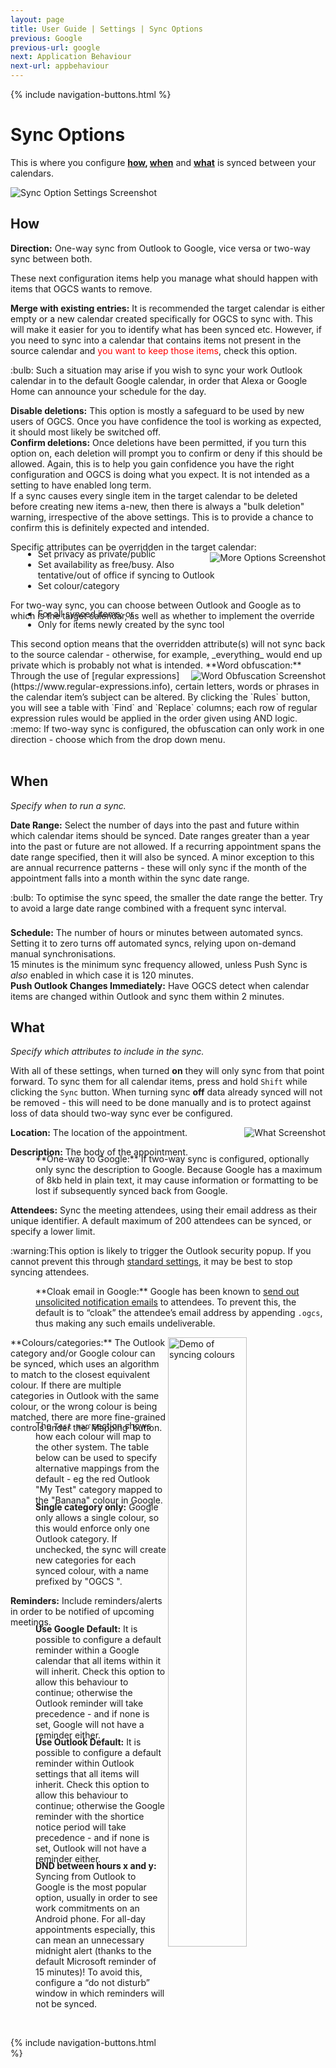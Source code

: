 ```yaml
---
layout: page
title: User Guide | Settings | Sync Options
previous: Google
previous-url: google
next: Application Behaviour
next-url: appbehaviour
---
```

{% include navigation-buttons.html %}

# Sync Options

This is where you configure **[how](#how), [when](#when)** and **[what](#what)** is synced between your calendars.

![Sync Option Settings Screenshot](options.png)

## How
**Direction:** One-way sync from Outlook to Google, vice versa or two-way sync between both.

These next configuration items help you manage what should happen with items that OGCS wants to remove.

**Merge with existing entries:** It is recommended the target calendar is either empty or a new calendar created specifically for OGCS to sync with. This will make it easier for you to identify what has been synced etc. However, if you need to sync into a calendar that contains items not present in the source calendar and <font style="color:red">you want to keep those items</font>, check this option. 
<div class="tip" style="margin-bottom:7px">:bulb: Such a situation may arise if you wish to sync your work Outlook calendar in to the default Google calendar, in order that Alexa or Google Home can announce your schedule for the day.</div>

**Disable deletions:** This option is mostly a safeguard to be used by new users of OGCS. Once you have confidence the tool is working as expected, it should most likely be switched off.  
**Confirm deletions:** Once deletions have been permitted, if you turn this option on, each deletion will prompt you to confirm or deny if this should be allowed. Again, this is to help you gain confidence you have the right configuration and OGCS is doing what you expect. It is not intended as a setting to have enabled long term.  
If a sync causes every single item in the target calendar to be deleted before creating new items a-new, then there is always a "bulk deletion" warning, irrespective of the above settings. This is to provide a chance to confirm this is definitely expected and intended.  

Specific attributes can be overridden in the target calendar:
<img src="options-how-more.png" alt="More Options Screenshot" align="right" />
<ul style="margin-top:-20px; margin-left:20px">
  <li>Set privacy as private/public</li>
  <li>Set availability as free/busy. Also tentative/out of office if syncing to Outlook</li>
  <li>Set colour/category</li>
</ul>
For two-way sync, you can choose between Outlook and Google as to which is the target calendar, as well as whether to implement the override
<ul style="margin-top:-20px; margin-left:20px">
  <li>For all synced items; or</li>
  <li>Only for items newly created by the sync tool</li>
</ul>
This second option means that the overridden attribute(s) will not sync back to the source calendar - otherwise, for example, _everything_ would end up private which is probably not what is intended.

<img src="options-how-regex.png" alt="Word Obfuscation Screenshot" align="right" />
**Word obfuscation:** Through the use of [regular expressions](https://www.regular-expressions.info), certain letters, words or phrases in the calendar item’s subject can be altered. By clicking the `Rules` button, you will see a table with `Find` and `Replace` columns; each row of regular expression rules would be applied in the order given using AND logic.
<div class="tip">:memo: If two-way sync is configured, the obfuscation can only work in one direction - choose which from the drop down menu.</div>
<br/>


## When

_Specify when to run a sync._

**Date Range:** Select the number of days into the past and future within which calendar items should be synced. Date ranges greater than a year into the past or future are not allowed. 
If a recurring appointment spans the date range specified, then it will also be synced. A minor exception to this are annual recurrence patterns - these will only sync if the month of the appointment falls into a month within the sync date range.
<div class="tip" style="padding-bottom:8px">:bulb: To optimise the sync speed, the smaller the date range the better. Try to avoid a large date range combined with a frequent sync interval.</div>

**Schedule:** The number of hours or minutes between automated syncs. 
Setting it to zero turns off automated syncs, relying upon on-demand manual synchronisations.  
15 minutes is the minimum sync frequency allowed, unless Push Sync is _also_ enabled in which case it is 120 minutes.  
**Push Outlook Changes Immediately:** Have OGCS detect when calendar items are changed within Outlook and sync them within 2 minutes.


## What

_Specify which attributes to include in the sync._

With all of these settings, when turned **on** they will only sync from that point forward. To sync them for all calendar items, press and hold `Shift` while clicking the `Sync` button. When turning sync **off** data already synced will not be removed - this will need to be done manually and is to protect against loss of data should two-way sync ever be configured.

<img src="options-what.png" alt="What Screenshot" align="right" />

**Location:** The location of the appointment.

**Description:** The body of the appointment.
<p style="margin-left:40px; margin-top:-20px">**One-way to Google:** If two-way sync is configured, optionally only sync the description to Google. Because Google has a maximum of 8kb held in plain text, it may cause information or formatting to be lost if subsequently synced back from Google.</p>

**Attendees:** Sync the meeting attendees, using their email address as their unique identifier. A default maximum of 200 attendees can be synced, or specify a lower limit.
<div class="tip">:warning:This option is likely to trigger the Outlook security popup. If you cannot prevent this through <a href="{{ site.github-repo }}/wiki/FAQs---Outlook-Security#how-can-i-stop-it-happening">standard settings</a>, it may be best to stop syncing attendees.</div>

<p style="margin-left:40px;">**Cloak email in Google:** Google has been known to <a href="{{ site.github-repo }}/wiki/FAQs#why-are-my-meeting-attendees-getting-notified-of-updates-to-events-in-google">send out unsolicited notification emails</a> to attendees. To prevent this, the default is to “cloak” the attendee’s email address by appending <code class="highlighter-rouge">.ogcs</code>, thus making any such emails undeliverable.</p>

<img src="ogcs-colour.gif" alt="Demo of syncing colours" align="right" width="50%"/>
**Colours/categories:** The Outlook category and/or Google colour can be synced, which uses an algorithm to match to the closest equivalent colour. If there are multiple categories in Outlook with the same colour, or the wrong colour is being matched, there are more fine-grained controls under the `Mapping` button.

<p style="margin-left:40px; margin-top:-20px">The <code class="highlighter-rouge">Test map</code> section shows how each colour will map to the other system. The table below can be used to specify alternative mappings from the default - eg the red Outlook "My Test" category mapped to the "Banana" colour in Google.</p>

<p style="margin-left:40px; margin-top:-20px"><b>Single category only:</b> Google only allows a single colour, so this would enforce only one Outlook category. If unchecked, the sync will create new categories for each synced colour, with a name prefixed by "OGCS ".</p>


**Reminders:** Include reminders/alerts in order to be notified of upcoming meetings. 

<p style="margin-left:40px; margin-top:-20px"><b>Use Google Default:</b> It is possible to configure a default reminder within a Google calendar that all items within it will inherit. Check this option to allow this behaviour to continue; otherwise the Outlook reminder will take precedence - and if none is set, Google will not have a reminder either.</p>
<p style="margin-left:40px; margin-top:-20px"><b>Use Outlook Default:</b> It is possible to configure a default reminder within Outlook settings that all items will inherit. Check this option to allow this behaviour to continue; otherwise the Google reminder with the shortice notice period will take precedence - and if none is set, Outlook will not have a reminder either.</p>
<p style="margin-left:40px; margin-top:-20px"><b>DND between hours x and y:</b> Syncing from Outlook to Google is the most popular option, usually in order to see work commitments on an Android phone. For all-day appointments especially, this can mean an unnecessary midnight alert (thanks to the default Microsoft reminder of 15 minutes)! To avoid this, configure a “do not disturb” window in which reminders will not be synced.</p>


<p>&nbsp;</p>
{% include navigation-buttons.html %}
<p>&nbsp;</p>
